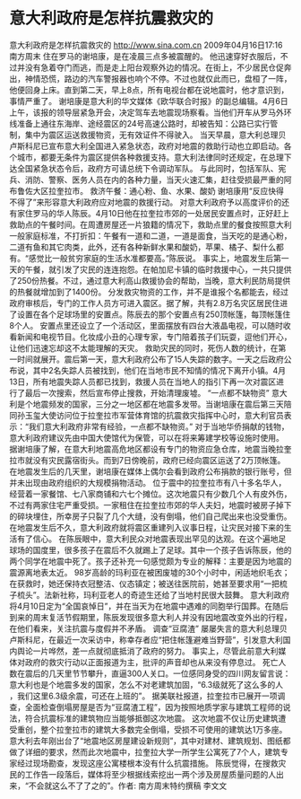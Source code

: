 # 意大利政府是怎样抗震救灾的

意大利政府是怎样抗震救灾的
http://www.sina.com.cn  2009年04月16日17:16  南方周末
住在罗马的谢培康，是在凌晨三点多被震醒的。
他迅速穿好衣服后，不过并没有急着夺门而逃，而是走上阳台观察外边的情况。在街上，不少居民仓促奔出，神情恐慌，路边的汽车警报器也响个不停。不过也就仅此而已，盘桓了一阵，他便回身上床。直到第二天，早上8点，所有电视台都在说地震时，他才意识到，事情严重了。
谢培康是意大利的华文媒体《欧华联合时报》的副总编辑。4月6日上午，该报的领导层紧急开会，决定驾车去地震现场察看。当他们开车从罗马外环线准备上通往东海岸、途经震区的24号高速公路时，却被告知：公路已实行管制，集中为震区运送救援物资，无有效证件不得驶入。
当天早晨，意大利总理贝卢斯科尼已宣布意大利全国进入紧急状态，政府对地震的救助行动也立即启动。各个城市，都要无条件为震区提供各种救援支持。意大利法律同时还规定，在总理下达全国紧急状态令后，政府方可请总统下令调动军队。
与此同时，包括军队、宪兵、消防、警察、医务人员在内的各种力量，当天火速汇集，赶往受损最严重的阿布鲁佐大区拉奎拉市。
救济午餐：通心粉、鱼、水果、酸奶
谢培康用“反应快得不得了”来形容意大利政府应对地震的救援行动。
对意大利政府予以高度评价的还有家住罗马的华人陈辰。4月10日他在拉奎拉市郊的一处居民安置点时，正好赶上救助点的午餐时间。在周遭房屋还一片狼籍的情况下，救助点里的餐食按照意大利一般家庭标准，不打折扣：午餐有一道和二道，一道是面食，当天吃的是通心粉，二道有鱼和其它肉类，此外，还有各种新鲜水果和酸奶，苹果、橘子、梨什么都有。“感觉比一般贫穷家庭的生活水准都要高。”陈辰说。
事实上，地震发生后第一天的午餐，就引发了灾民的连连抱怨。在帕加尼卡镇的临时救援中心，一共只提供了250份热餐。不过，通过意大利高山救援协会的帮助，当晚，意大利民防局提供的热餐就增加到了1400份。
分发救灾物资的工作，并不是谁报个名都能去，经过政府审核后，专门的工作人员方可进入震区。据了解，共有2.8万名灾区居民住进了设置在各个足球场里的安置点。陈辰去的那个安置点有250顶帐篷，每顶帐篷住8个人。
安置点里还设立了一个活动区，里面摆放有四台大液晶电视，可以随时收看新闻和电视节目。化妆成小丑的心理专家，专门陪着孩子们玩耍，逗他们开心，让他们迅速忘却这不太能理解的天灾。
救助灾民的同时，死伤人数的统计，在第一时间就展开。震后第一天，意大利政府公布了15人失踪的数字。一天之后政府公布说，其中2名失踪人员被找到，他们在当地市民不知情的情况下离开小镇。4月13日，所有地震失踪人员都已找到，救援人员在当地人的指引下再一次对震区进行了最后一次搜索，然后宣布停止搜救，开始清理废墟。
“一点都不缺物资”
意大利是个地震频发的国家，三分之一地区都在地震多发带。当谢培康在震后第三天陪同孙玉玺大使访问位于拉奎拉市军营体育馆的抗震救灾指挥中心时，意大利官员表示：“我们意大利政府非常有经验，一点都不缺物资。”
对于当地华侨捐献的钱物，意大利政府建议先由中国大使馆代为保管，可以在将来筹建学校等设施时使用。
据谢培康了解，在意大利地震高危地区都设有专门的物资应急仓库，地震当晚拉奎拉市就没有灾民露宿街头。而到7日傍晚前，政府已经向震区运送了2万顶帐篷。
在地震发生后的几天里，谢培康在媒体上偶尔会看到政府公布捐款的银行账号，但并未出现由政府组织的大规模捐物活动。
位于震中的拉奎拉市有八十多名华人，经营着一家餐馆、七八家商铺和六七个摊位。这次地震只有少数几个人有皮外伤，不过有两家住宅严重受损。一家租住在拉奎拉市郊的华人夫妇，地震时被房子掉下的碎块埋住，所幸房子只裂了几个大缝，没有倒塌，他们自己爬出来也没受重伤。
在地震发生后不久，意大利政府就将震区重建列入议事日程，让灾民对接下来的生活有了信心。
在陈辰眼中，意大利民众对地震表现出罕见的达观。在这个遍地足球场的国度里，很多孩子在震后不久就踢上了足球。其中一个孩子告诉陈辰，他的两个同学在地震中死了。孩子还补充一句感觉颇为专业的解释：主要是因为地震的震源离地表太近。
98岁高龄的玛利亚在被困废墟的30个小时中，闲适地织毛衣；在获救时，她还保持衣冠整洁、仪态镇定；被送往医院前，她甚至要求用“一把梳子梳头”。法新社称，玛利亚老人的奇迹生还给了当地村民很大鼓舞。
意大利政府将4月10日定为“全国哀悼日”，并在当天为在地震中遇难的同胞举行国葬。在随后到来的周末复活节假期里，陈辰发现很多意大利人并没有因地震改变外出的行程，在他们看来，关注抗震与度假并不矛盾。
调查“豆腐渣”
屡屡失言的意大利总理贝卢斯科尼，在最近一次采访中，称幸存者应“把住帐篷避难当野营”，引发意大利国内舆论一片哗然，差一点就彻底抵消了政府的努力。
事实上，尽管此前意大利媒体对政府的救灾行动以正面报道为主，批评的声音却也从来没有停息过。
死亡人数在震后的几天里节节攀升，直逼300人关口。一位感同身受的四川网友留言说：意大利也是个地震多发的国家，怎么不对老建筑加固，“6.3级就死了这么多的人 ，我们这里6.3级余震，可还在上班的”。
据美联社报道，拉奎拉市已展开一项调查，全面检查倒塌房屋是否为“豆腐渣工程”，因为按照地质学家与建筑工程师的说法，符合抗震标准的建筑物应当能够抵御这次地震。
这次地震不仅让历史建筑遭受重创，整个拉奎拉市的建筑大多数完全倒塌，受损不可使用的建筑达1万多座。意大利去年刚出台了“地震地区房屋建设新规则”，其中对建材、建筑规划、图纸都做了详细的要求，然而此次地震中，拉奎拉大学一所学生公寓死了7个人，建筑专家经过现场勘查，发现这座公寓楼根本没有什么抗震措施。
陈辰觉得，在搜救灾民的工作告一段落后，媒体将至少根据线索挖出一两个涉及房屋质量问题的人出来，“不会就这么不了了之的”。作者: 南方周末特约撰稿 李文文
 

